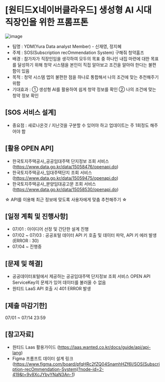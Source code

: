 # [원티드X네이버클라우드] 생성형 AI 시대 직장인을 위한 프롬프톤
![image](https://github.com/LLM-Prompton-YDM/SOS/assets/87981867/259f513a-6a84-42d8-a219-1cabc472847a)

- 팀명 : YDM(Yura Data analyst Member) - 신재영, 정지혜
- 주제 : SOS(Subscription recOmmendation System) 구해줘 청약홈즈
- 배경 : 참가자가 직장인임을 생각하여 모두의 목표 중 하나인 내집 마련에 대한 목표를 달성하기 위해 청약 시스템을 본인이 직접 알아보고 조건을 알아야 한다는 불편함이 있음 
- 목적 : 청약 시스템 앱의 불편한 점을 하나로 통합해서 나의 조건에 맞는 추천해주기 위함
- 기대효과 : ① 생성형 AI를 활용하여 쉽게 청약 정보를 확인 ② 나의 조건에 맞는 청약 정보 확인  

## [SOS 서비스 설계]
* 중요점 : 새로나온것 / 지난것을 구분할 수 있어야 하고 업데이트는 주 1회정도 해주어야 함

## [활용 OPEN API] 
- 한국토지주택공사_공공임대주택 단지정보 조회 서비스(https://www.data.go.kr/data/15058476/openapi.do)
- 한국토지주택공사_임대주택단지 조회 서비스(https://www.data.go.kr/data/15059475/openapi.do)
- 한국토지주택공사_분양임대공고문 조회 서비스(https://www.data.go.kr/data/15058530/openapi.do)

☆ API를 이용해 최근 정보에 맞도록 사용자에게 맞춤 추천해주기 ☆

## [일정 계획 및 진행사항]
- 07/01 : 아이디어 선정 및 간단한 설계 진행
- 07/02 ~ 07/03 : 공공포털 데이터 API 키 호출 및 데이터 파악, API 키 에러 발생 (ERROR : 30)
- 07/04 ~ 진행중

## [문제 및 해결]
- 공공데이터포털에서 제공하는 공공임대주택 단지정보 조회 서비스 OPEN API ServiceKey의 문제가 있어 데이터를 불러올 수 없음
- 원티드 LaaS API 호출 시 401 ERROR 발생

## [제출 마감기한]
07/01 ~ 07/14 23:59

## [참고자료]
- 원티드 Laas 활용가이드 (https://laas.wanted.co.kr/docs/guide/api/api-lang)
- Figma 프롬프트 데이터 설계 링크 (https://www.figma.com/board/pfqHRc2fZQ04SnamhHZf6I/SOS(Subscription-recOmmendation-System)?node-id=2-419&t=9v8XcJYbyYNaN3An-1)

